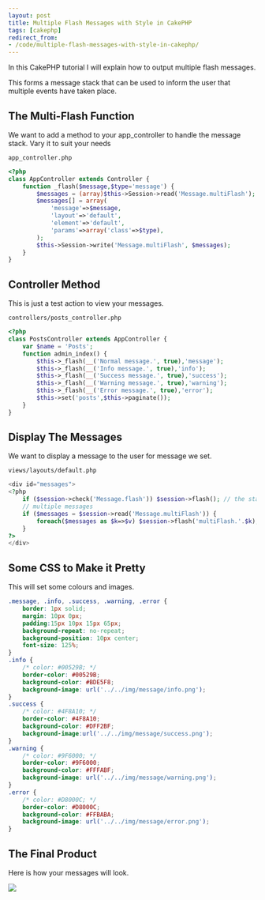 ```yaml
---
layout: post
title: Multiple Flash Messages with Style in CakePHP
tags: [cakephp]
redirect_from:
- /code/multiple-flash-messages-with-style-in-cakephp/
---
```

In this CakePHP tutorial I will explain how to output multiple flash messages.

This forms a message stack that can be used to inform the user that multiple events have taken place.

<!--break-->

## The Multi-Flash Function

We want to add a method to your app_controller to handle the message stack. Vary it to suit your needs

`app_controller.php`

```php
<?php
class AppController extends Controller {
	function _flash($message,$type='message') {
		$messages = (array)$this->Session->read('Message.multiFlash');
		$messages[] = array(
			'message'=>$message, 
			'layout'=>'default', 
			'element'=>'default',
			'params'=>array('class'=>$type),
		);
		$this->Session->write('Message.multiFlash', $messages);
	}
}
```

## Controller Method

This is just a test action to view your messages.

`controllers/posts_controller.php`

```php
<?php
class PostsController extends AppController {
	var $name = 'Posts';
	function admin_index() {
		$this->_flash(__('Normal message.', true),'message');
		$this->_flash(__('Info message.', true),'info');
		$this->_flash(__('Success message.', true),'success');
		$this->_flash(__('Warning message.', true),'warning');
		$this->_flash(__('Error message.', true),'error');
		$this->set('posts',$this->paginate());
	}
}
```

## Display The Messages

We want to display a message to the user for message we set.

`views/layouts/default.php`

```php
<div id="messages">
<?php
	if ($session->check('Message.flash')) $session->flash(); // the standard messages
	// multiple messages
	if ($messages = $session->read('Message.multiFlash')) {
		foreach($messages as $k=>$v) $session->flash('multiFlash.'.$k);
	}
?>
</div>
```

## Some CSS to Make it Pretty

This will set some colours and images.

```css
.message, .info, .success, .warning, .error {
	border: 1px solid;
	margin: 10px 0px;
	padding:15px 10px 15px 65px;
	background-repeat: no-repeat;
	background-position: 10px center;
	font-size: 125%;
}
.info {
	/* color: #00529B; */
	border-color: #00529B;
	background-color: #BDE5F8;
	background-image: url('../../img/message/info.png');
}
.success {
	/* color: #4F8A10; */
	border-color: #4F8A10;
	background-color: #DFF2BF;
	background-image:url('../../img/message/success.png');
}
.warning {
	/* color: #9F6000; */
	border-color: #9F6000;
	background-color: #FFFABF;
	background-image: url('../../img/message/warning.png');
}
.error {
	/* color: #D8000C; */
	border-color: #D8000C;
	background-color: #FFBABA;
	background-image: url('../../img/message/error.png');
}
```

## The Final Product

Here is how your messages will look.

<img src="{{site.baseurl}}/assets/blog/2008-10-04-multiple-flash-messages-with-style-in-cakephp/multiple-flash-messages-with-style.jpg">

